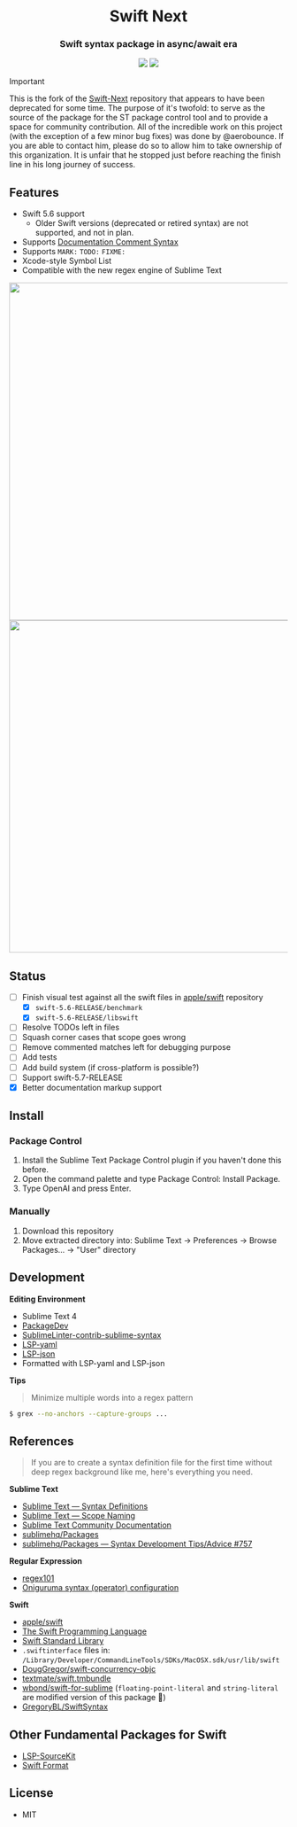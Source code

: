 
<h1 align="center">Swift Next</h1>
<h3 align="center">Swift syntax package in async/await era</h3>

<p align="center">
    <img src="https://img.shields.io/badge/Swift%20-5.6+-orange.svg"></img>
    <img src="https://img.shields.io/badge/Sublime%20Text-4+-green.svg"></img>
</p>

> [!IMPORTANT]
> This is the fork of the [Swift-Next](https://github.com/aerobounce/Swift-Next) repository that appears to have been deprecated for some time. The purpose of it's twofold: to serve as the source of the package for the ST package control tool and to provide a space for community contribution. All of the incredible work on this project (with the exception of a few minor bug fixes) was done by @aerobounce. If you are able to contact him, please do so to allow him to take ownership of this organization. It is unfair that he stopped just before reaching the finish line in his long journey of success.

## Features

- Swift 5.6 support
    - Older Swift versions (deprecated or retired syntax) are not supported, and not in plan.
- Supports [Documentation Comment Syntax](https://github.com/apple/swift/blob/main/docs/DocumentationComments.md)
- Supports `MARK:` `TODO:` `FIXME:`
- Xcode-style Symbol List
- Compatible with the new regex engine of Sublime Text

<img width="610" src="https://user-images.githubusercontent.com/10491362/174356891-ca7d6254-3a94-4a66-a65e-9a6ce261d0e4.png">
<img width="600" src="https://user-images.githubusercontent.com/10491362/174356902-3461b350-bfed-41fa-89e1-7a5d58a29362.png">

## Status

- [ ] Finish visual test against all the swift files in [apple/swift](https://github.com/apple/swift) repository
    - [x] `swift-5.6-RELEASE/benchmark`
    - [x] `swift-5.6-RELEASE/libswift`
- [ ] Resolve TODOs left in files
- [ ] Squash corner cases that scope goes wrong
- [ ] Remove commented matches left for debugging purpose
- [ ] Add tests
- [ ] Add build system (if cross-platform is possible?)
- [ ] Support swift-5.7-RELEASE
- [x] Better documentation markup support

## Install

### Package Control

1. Install the Sublime Text Package Control plugin if you haven't done this before.
2. Open the command palette and type Package Control: Install Package.
3. Type OpenAI and press Enter.

### Manually

1. Download this repository
2. Move extracted directory into: Sublime Text → Preferences → Browse Packages... → "User" directory

## Development

**Editing Environment**

- Sublime Text 4
- [PackageDev](https://github.com/SublimeText/PackageDev)
- [SublimeLinter-contrib-sublime-syntax](https://github.com/FichteFoll/SublimeLinter-contrib-sublime-syntax)
- [LSP-yaml](https://github.com/sublimelsp/LSP-yaml)
- [LSP-json](https://github.com/sublimelsp/LSP-json)
- Formatted with LSP-yaml and LSP-json

**Tips**

> Minimize multiple words into a regex pattern

```sh
$ grex --no-anchors --capture-groups ...
```

## References

> If you are to create a syntax definition file for the first time without deep regex background like me, here's everything you need.

**Sublime Text**

- [Sublime Text — Syntax Definitions](https://www.sublimetext.com/docs/syntax.html)
- [Sublime Text — Scope Naming](https://www.sublimetext.com/docs/scope_naming.html)
- [Sublime Text Community Documentation](https://docs.sublimetext.io/)
- [sublimehq/Packages](https://github.com/sublimehq/Packages)
- [sublimehq/Packages — Syntax Development Tips/Advice #757](https://github.com/sublimehq/Packages/issues/757)

**Regular Expression**

- [regex101](https://regex101.com/)
- [Oniguruma syntax (operator) configuration](https://github.com/kkos/oniguruma/blob/master/doc/SYNTAX.md)

**Swift**

- [apple/swift](https://github.com/apple/swift)
- [The Swift Programming Language](https://docs.swift.org/swift-book/ReferenceManual/zzSummaryOfTheGrammar.html)
- [Swift Standard Library](https://developer.apple.com/documentation/swift/swift_standard_library)
- `.swiftinterface` files in: `/Library/Developer/CommandLineTools/SDKs/MacOSX.sdk/usr/lib/swift`
- [DougGregor/swift-concurrency-objc](https://github.com/DougGregor/swift-concurrency-objc)
- [textmate/swift.tmbundle](https://github.com/textmate/swift.tmbundle)
- [wbond/swift-for-sublime](https://github.com/wbond/swift-for-sublime) (`floating-point-literal` and `string-literal` are modified version of this package 🙏)
- [GregoryBL/SwiftSyntax](https://github.com/GregoryBL/SwiftSyntax)

## Other Fundamental Packages for Swift

- [LSP-SourceKit](https://github.com/sublimelsp/LSP-SourceKit)
- [Swift Format](https://github.com/aerobounce/Sublime-Swift-Format)

## License

- MIT
